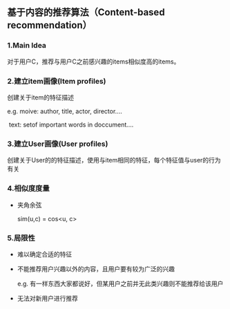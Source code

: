 ## 基于内容的推荐算法（Content-based recommendation）

### 1.Main Idea

对于用户C，推荐与用户C之前感兴趣的items相似度高的items。



### 2.建立item画像(Item profiles)

创建关于item的特征描述

e.g. moive: author, title, actor, director....

​	text: setof important words in doccument....



### 3.建立User画像(User profiles)

创建关于User的的特征描述，使用与item相同的特征，每个特征值与user的行为有关



### 4.相似度度量

* 夹角余弦

  sim(u,c) = cos<u, c> 



### 5.局限性

* 难以确定合适的特征

* 不能推荐用户兴趣以外的内容，且用户要有较为广泛的兴趣

  e.g. 有一样东西大家都说好，但某用户之前并无此类兴趣则不能推荐给该用户

* 无法对新用户进行推荐



